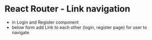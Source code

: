 # React Router - Link navigation

* in Login and Register component
* below form add Link to each other (login, register page) for user to navigate
